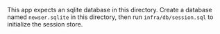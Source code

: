 This app expects an sqlite database in this directory. Create a database named `newser.sqlite` in this directory, then run `infra/db/session.sql` to initialize the session store.